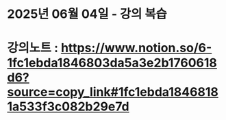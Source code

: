 # 2025년 06월 04일 - 강의 복습

# 강의노트 : https://www.notion.so/6-1fc1ebda1846803da5a3e2b1760618d6?source=copy_link#1fc1ebda18468181a533f3c082b29e7d
